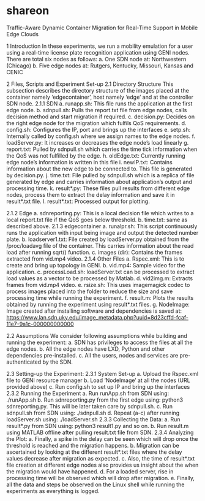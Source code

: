 # shareon
Traffic-Aware Dynamic Container Migration for Real-Time Support in Mobile Edge Clouds

1	Introduction
In these experiments, we run a mobility emulation for a user using a real-time license plate recognition application using GENI nodes. There are total six nodes as follows: 
a.	One SDN node at: Northwestern (Chicago)
b.	Five edge nodes at: Rutgers, Kentucky, Missouri, Kansas and CENIC

2	Files, Scripts and Experiment Set-up
2.1	Directory Structure
This subsection describes the directory structure of the images placed at the container namely ‘edgecontainer’, host namely ‘edge’ and at the controller SDN node.
2.1.1	SDN
a.	runapp.sh: This file runs the application at the first edge node.
b.	sdnpull.sh: Pulls the report.txt file from edge nodes, calls decision method and start migration if required.
c.	decision.py: Decides on the right edge node for the migration which fulfils QoS requirements.
d.	config.sh: Configures the IP, port and brings up the interfaces
e.	setp.sh: Internally called by config.sh where we assign names to the edge nodes.
f.	loadServer.py: It increases or decreases the edge node’s load linearly 
g.	report.txt: Pulled by sdnpull.sh which carries the time tick information when the QoS was not fulfilled by the edge.
h.	oldEdge.txt: Currently running edge node’s information is written in this file
i.	newIP.txt: Contains information about the new edge to be connected to. This file is generated by decision.py.
j.	time.txt: File pulled by sdnpull.sh which is a replica of file generated by edge and carries information about application’s output and processing time.
k.	result*.py: These files pull results from different edge nodes, process them to extract the delay information and save it in result*.txt file.
l.	result*.txt: Processed output for plotting.

2.1.2	Edge
a.	sdnreporting.py: This is a local decision file which writes to a local report.txt file if the QoS goes below threshold.
b.	time.txt: same as described above.
2.1.3	edgecontainer
a.	runalpr.sh: This script continuously runs the application with input being image and output the detected number plate.
b.	loadserver1.txt: File created by loadServer.py obtained from the /proc/loadavg file of the container. This carries information about the read load after running sqrt() function.
c.	images (dir): Contains the frames extracted from vid.mp4 video.
2.1.4	Other Files
a.	Rspec.xml: This is to create and bring up topology in GENI.
b.	vid.mp4: Sample video for the application.
c.	processLoad.sh: loadServer.txt can be processed to extract load values as a vector to be processed by Matlab.
d.	vid2img.m: Extracts frames from vid.mp4 video.
e.	rsize.sh: This uses imagemagick codec to process images placed into the folder to reduce the size and save processing time while running the experiment. 
f.	result.m: Plots the results obtained by running the experiment using result*.txt files.
g.	NodeImage: Image created after installing software and dependencies is saved at: https://www.lan.sdn.uky.edu/image_metadata.php?uuid=8d23cffd-fcaf-11e7-9a1c-000000000000 

2.2	Assumptions
We consider following assumptions while building and running the experiment:
a.	SDN has privileges to access the files at all the edge nodes.
b.	All the edge nodes have LXD, Python and other dependencies pre-installed.
c.	All the users, nodes and services are pre-authenticated by the SDN.

2.3	Setting-up the Experiment:
2.3.1	System Set-up
a.	Upload the Rspec.xml file to GENI resource manager
b.	Load ‘NodeImage’ at all the nodes (URL provided above)
c.	Run config.sh to set up IP and bring up the interfaces
2.3.2	Running the Experiment
a.	Run runApp.sh from SDN using: ./runApp.sh
b.	Run sdnreporting.py from the first edge using: python3 sdnreporting.py. This will be later taken care by sdnpull.sh.
c.	Run sdnpull.sh from SDN using: ./sdnpull.sh
d.	Repeat (a-c) after running loadServer.sh using: ./loadServer.sh
2.3.3	Collecting the Data:
a.	Run result*.py from SDN using: python3 result1.py and so on.
b.	Run result.m using MATLAB offline after pulling result.txt file from SDN.
2.3.4	Analyzing the Plot:
a.	Finally, a spike in the delay can be seen which will drop once the threshold is reached and the migration happens. 
b.	Migration can be ascertained by looking at the different result*.txt files where the delay values decrease after migration as expected. 
c.	Also, the time of result*.txt file creation at different edge nodes also provides us insight about the when the migration would have happened. 
d.	For a loaded server, rise in processing time will be observed which will drop after migration.
e.	Finally, all the data and steps be observed on the Linux shell while running the experiments as everything is logged.

